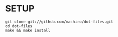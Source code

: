 # SETUP
    git clone git://github.com/mashiro/dot-files.git
    cd dot-files
    make && make install
